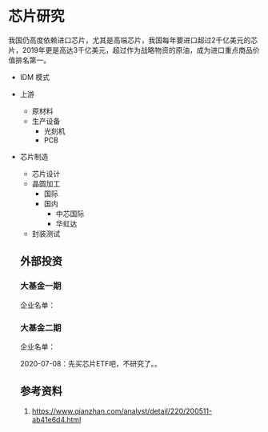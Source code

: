 # 芯片研究

<!--
ID: 755884f2-995f-4d8b-bb61-e913d2b055d0
Status: draft
Date: 2020-07-29T23:37:30
Modified: 2020-07-29T23:37:30
wp_id: 1730
-->

我国仍高度依赖进口芯片，尤其是高端芯片，我国每年要进口超过2千亿美元的芯片，2019年更是高达3千亿美元，超过作为战略物资的原油，成为进口重点商品价值排名第一。

- IDM 模式
- 上游
  - 原材料
  - 生产设备
    - 光刻机
    - PCB
- 芯片制造
  - 芯片设计
  - 晶圆加工
    - 国际
    - 国内
      - 中芯国际
      - 华虹达
  - 封装测试

  ## 外部投资

  ### 大基金一期

  企业名单：

  ### 大基金二期

  企业名单：

  2020-07-08：先买芯片ETF吧，不研究了。。

  ## 参考资料

  1. https://www.qianzhan.com/analyst/detail/220/200511-ab41e6d4.html